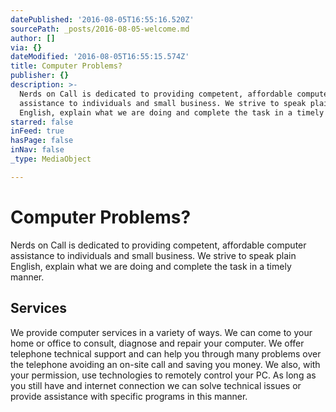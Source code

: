 ```yaml
---
datePublished: '2016-08-05T16:55:16.520Z'
sourcePath: _posts/2016-08-05-welcome.md
author: []
via: {}
dateModified: '2016-08-05T16:55:15.574Z'
title: Computer Problems?
publisher: {}
description: >-
  Nerds on Call is dedicated to providing competent, affordable computer
  assistance to individuals and small business. We strive to speak plain
  English, explain what we are doing and complete the task in a timely manner.
starred: false
inFeed: true
hasPage: false
inNav: false
_type: MediaObject

---
```

# Computer Problems?

Nerds on Call is dedicated to providing competent, affordable computer assistance to individuals and small business. We strive to speak plain English, explain what we are doing and complete the task in a timely manner.

## Services

We provide computer services in a variety of ways. We can come to your home or office to consult, diagnose and repair your computer. We offer telephone technical support and can help you through many problems over the telephone avoiding an on-site call and saving you money. We also, with your permission, use technologies to remotely control your PC. As long as you still have and internet connection we can solve technical issues or provide assistance with specific programs in this manner.